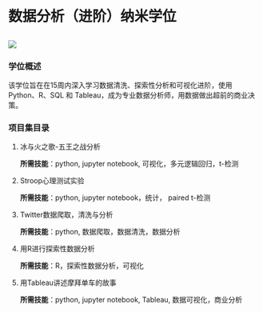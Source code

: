 # 数据分析（进阶）纳米学位
## ![](https://github.com/twang18/DAND_Advanced_Projects/blob/master/DAND-Adv_Certificate.png)

### 学位概述

该学位旨在在15周内深入学习数据清洗、探索性分析和可视化进阶，使用 Python、R、SQL 和 Tableau，成为专业数据分析师，用数据做出超前的商业决策。

### 项目集目录

1. 冰与火之歌-五王之战分析

   **所需技能**：python, jupyter notebook, 可视化，多元逻辑回归，t-检测

2. Stroop心理测试实验

   **所需技能**：python, jupyter notebook，统计， paired t-检测

3. Twitter数据爬取，清洗与分析

   **所需技能**：python, 数据爬取，数据清洗，数据分析

4. 用R进行探索性数据分析

   **所需技能**：R，探索性数据分析，可视化

5. 用Tableau讲述摩拜单车的故事

   **所需技能**：python, jupyter notebook, Tableau, 数据可视化，商业分析

